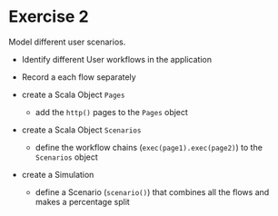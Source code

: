 Exercise 2
==========

Model different user scenarios.

- Identify different User workflows in the application
- Record a each flow separately

- create a Scala Object `Pages`
    - add the `http()` pages to the `Pages` object
- create a Scala Object `Scenarios`
    - define the workflow chains (`exec(page1).exec(page2)`) to the `Scenarios` object
- create a Simulation
    - define a Scenario (`scenario()`) that combines all the flows and makes a percentage split
    

